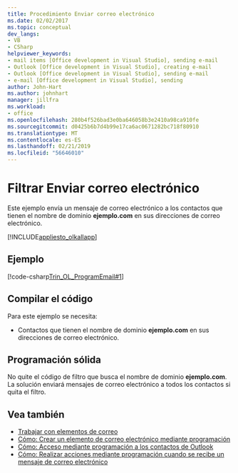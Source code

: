 ```yaml
---
title: Procedimiento Enviar correo electrónico
ms.date: 02/02/2017
ms.topic: conceptual
dev_langs:
- VB
- CSharp
helpviewer_keywords:
- mail items [Office development in Visual Studio], sending e-mail
- Outlook [Office development in Visual Studio], creating e-mail
- Outlook [Office development in Visual Studio], sending e-mail
- e-mail [Office development in Visual Studio], sending
author: John-Hart
ms.author: johnhart
manager: jillfra
ms.workload:
- office
ms.openlocfilehash: 280b4f526bad3e0ba646058b3e2410a98ca910fe
ms.sourcegitcommit: d0425b6b7d4b99e17ca6ac0671282bc718f80910
ms.translationtype: MT
ms.contentlocale: es-ES
ms.lasthandoff: 02/21/2019
ms.locfileid: "56646010"
---
```

# <a name="how-to-programmatically-send-email"></a>Filtrar Enviar correo electrónico
  Este ejemplo envía un mensaje de correo electrónico a los contactos que tienen el nombre de dominio **ejemplo.com** en sus direcciones de correo electrónico.

 [!INCLUDE[appliesto_olkallapp](../vsto/includes/appliesto-olkallapp-md.md)]

## <a name="example"></a>Ejemplo
 [!code-csharp[Trin_OL_ProgramEmail#1](../vsto/codesnippet/CSharp/Trin_OL_ProgramEMail/thisaddin.cs#1)]

## <a name="compile-the-code"></a>Compilar el código
 Para este ejemplo se necesita:

-   Contactos que tienen el nombre de dominio **ejemplo.com** en sus direcciones de correo electrónico.

## <a name="robust-programming"></a>Programación sólida
 No quite el código de filtro que busca el nombre de dominio **ejemplo.com**. La solución enviará mensajes de correo electrónico a todos los contactos si quita el filtro.

## <a name="see-also"></a>Vea también
- [Trabajar con elementos de correo](../vsto/working-with-mail-items.md)
- [Cómo: Crear un elemento de correo electrónico mediante programación](../vsto/how-to-programmatically-create-an-e-mail-item.md)
- [Cómo: Acceso mediante programación a los contactos de Outlook](../vsto/how-to-programmatically-access-outlook-contacts.md)
- [Cómo: Realizar acciones mediante programación cuando se recibe un mensaje de correo electrónico](../vsto/how-to-programmatically-perform-actions-when-an-e-mail-message-is-received.md)
